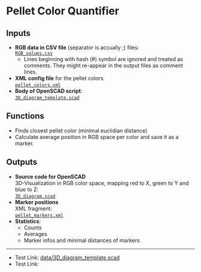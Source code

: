 Pellet Color Quantifier
=======================

Inputs
------
* **RGB data in CSV file** (separator is accually ;) files:<br>[`RGB_values.csv`](data/RGB_values.csv)
	* Lines beginning with hash (#) symbol are ignored and treated as comments. They might re-appear in the output files as comment lines.
* **XML config file** for the pellet colors<br>[`pellet_colors.xml`](data/pellet_colors.xml)
* **Body of OpenSCAD script**:<br>[`3D_diagram_template.scad`](data/3D_diagram_template.scad)


Functions
---------
* Finds closest pellet color (minimal euclidian distance)
* Calculate average position in RGB space per color and save it as a marker.


Outputs
-------
* **Source code for OpenSCAD**<br>3D-Visualization in RGB color space, mapping red to X, green to Y and blue to Z:<br>[`3D_diagram.scad`](data/3D_diagram.scad)
* **Marker positions**<br>XML fragment:<br>[`pellet_markers.xml`](data/pellet_markers.xml)
* **Statistics**:
	* Counts
	* Averages
	* Marker infos and minimal distances of markers


----------

* Test Link: [data/3D_diagram_template.scad](data/3D_diagram_template.scad "3D_diagram_template.scad")
* Test Link: 